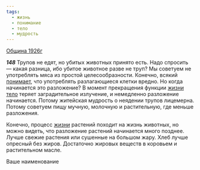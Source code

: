 ```yaml
---
tags:
  - жизнь
  - понимание
  - тело
  - мудрость
---
```


[Община 1926г](/agni/1926)

___148___
Трупов не едят, но убитых животных принято есть. Надо спросить — какая разница, ибо убитое животное разве не труп? Мы советуем не употреблять мяса из простой целесообразности. Конечно, всякий [понимает](/tag/#понимание), что употреблять разлагающиеся клетки вредно. Но когда начинается это разложение? В момент прекращения функции [жизни](/tag/#жизнь) [тело](/tag/#тело) теряет заградительное излучение, и немедленно разложение начинается. Потому житейская мудрость о неядении трупов лицемерна. Потому советуем пищу мучную, молочную и растительную, где меньше разложения.   

Конечно, процесс [жизни](/tag/#жизнь) растений походит на жизнь животных, но можно видеть, что разложение растений начинается много позднее. Лучше свежие растения или сушенные на большом жару. Хлеб лучше опресный без жиров. Достаточно жировых веществ в коровьем и растительном масле.   

Ваше наименование 